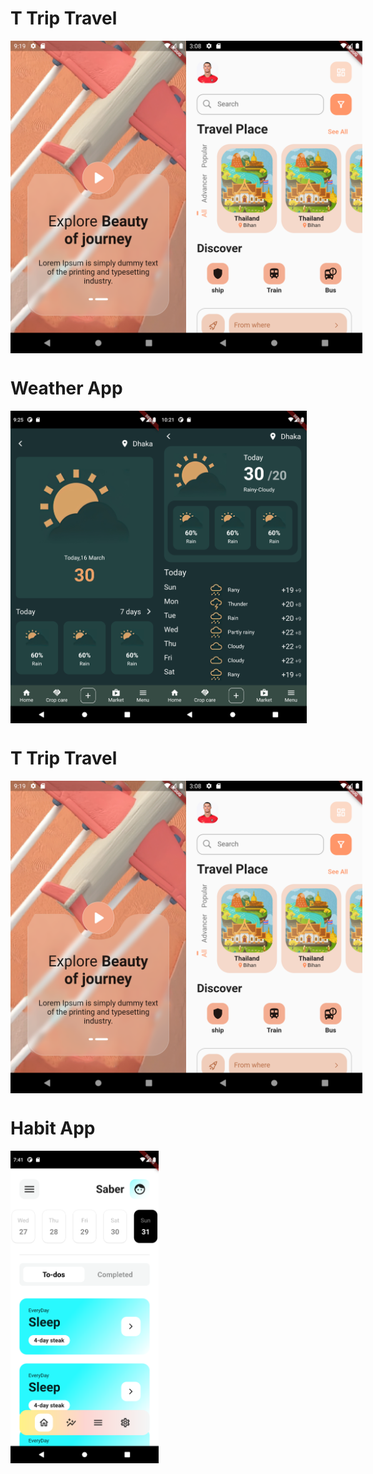 <p>
    <h1>T Trip Travel</h1>
    <div style="display: flex; ">
            <img src="https://github.com/hmdfrds/Flutter-UI-Test/blob/main/lib/T%20Trip%20Travel/landing_page.png" height="500px">
            <img src="https://github.com/hmdfrds/Flutter-UI-Test/blob/main/lib/T%20Trip%20Travel/main_page.png" height="500px">
    </div>
</p>

<p>
    <h1>Weather App</h1>
    <div style="display: flex; ">
            <img src="https://github.com/hmdfrds/Flutter-UI-Test/blob/main/lib/weather_app/weather_app_first_page.png" height="500px">
            <img src="https://github.com/hmdfrds/Flutter-UI-Test/blob/main/lib/weather_app/weather_app_second_page.png" height="500px">
    </div>
</p>

<p>
    <h1>T Trip Travel</h1>
    <div style="display: flex; ">
            <img src="https://github.com/hmdfrds/Flutter-UI-Test/blob/main/lib/T%20Trip%20Travel/landing_page.png" height="500px">
            <img src="https://github.com/hmdfrds/Flutter-UI-Test/blob/main/lib/T%20Trip%20Travel/main_page.png" height="500px">
    </div>
</p>

<p>
    <h1>Habit App</h1>
    <div style="display: flex; ">
            <img src="https://github.com/hmdfrds/Flutter-UI-Test/blob/main/lib/habit_app/first_page.png" height="500px">
    </div>
</p>
